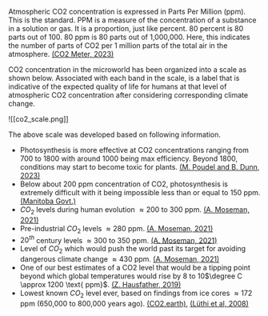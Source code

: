 Atmospheric CO2 concentration is expressed in Parts Per Million (ppm). This is the standard. PPM is a measure of the concentration of a substance in a solution or gas. It is a proportion, just like percent. 80 percent is 80 parts out of 100. 80 ppm is 80 parts out of 1,000,000. Here, this indicates the number of parts of CO2 per 1 million parts of the total air in the atmosphere. [(CO2 Meter, 2023)](https://www.co2meter.com/blogs/news/co2-ppm)

CO2 concentration in the microworld has been organized into a scale as shown below. Associated with each band in the scale, is a label that is indicative of the expected quality of life for humans at that level of atmospheric CO2 concentration after considering corresponding climate change.

![[co2_scale.png]]

The above scale was developed based on following information.
* Photosynthesis is more effective at CO2 concentrations ranging from 700 to 1800 with around 1000 being max efficiency. Beyond 1800, conditions may start to become toxic for plants. [(M. Poudel and B. Dunn, 2023)](https://extension.okstate.edu/fact-sheets/greenhouse-carbon-dioxide-supplementation.html)
* Below about 200 ppm concentration of CO2, photosynthesis is extremely difficult with it being impossible less than or equal to 150 ppm. [(Manitoba Govt.)](https://www.gov.mb.ca/agriculture/crops/crop-management/co2-supplement.html)
* $CO_2$ levels during human evolution $\approx 200 \text{ to } 300 \text{ ppm}$. [(A. Moseman, 2021)](https://climate.mit.edu/ask-mit/what-ideal-level-carbon-dioxide-atmosphere-human-life)
* Pre-industrial $CO_2$ levels $\approx 280 \text{ ppm}$. [(A. Moseman, 2021)](https://climate.mit.edu/ask-mit/what-ideal-level-carbon-dioxide-atmosphere-human-life)
* $20^{th}$ century levels $\approx 300 \text{ to } 350 \text{ ppm}$. [(A. Moseman, 2021)](https://climate.mit.edu/ask-mit/what-ideal-level-carbon-dioxide-atmosphere-human-life)
* Level of $CO_2$ which would push the world past its target for avoiding dangerous climate change $\approx 430 \text{ ppm}$. [(A. Moseman, 2021)](https://climate.mit.edu/ask-mit/what-ideal-level-carbon-dioxide-atmosphere-human-life)
* One of our best estimates of a CO2 level that would be a tipping point beyond which global temperatures would rise by 8 to 10$\degree C \approx 1200 \text{ ppm}$. [(Z. Hausfather, 2019)](https://www.carbonbrief.org/extreme-co2-levels-could-trigger-clouds-tipping-point-and-8c-of-global-warming/)
* Lowest known $CO_2$ level ever, based on findings from ice cores $\approx 172 \text{ ppm}$ (650,000 to 800,000 years ago). [(CO2.earth)](https://www.co2.earth/co2-ice-core-data), [(Lüthi et al, 2008)](http://www.nature.com/nature/journal/v453/n7193/abs/nature06949.html)